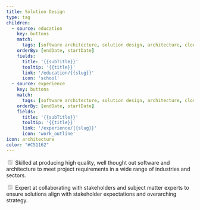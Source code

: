 ```yaml
---
title: Solution Design
type: tag
children:
  - source: education
    key: buttons
    match:
      tags: [software architecture, solution design, architecture, cloud]
    orderBy: [endDate, startDate]
    fields:
      title: '{{subTitle}}'
      tooltip: '{{title}}'
      link: '/education/{{slug}}'
      icon: 'school'
  - source: experience
    key: buttons
    match:
      tags: [software architecture, solution design, architecture, cloud]
    orderBy: [endDate, startDate]
    fields:
      title: '{{subTitle}}'
      tooltip: '{{title}}'
      link: '/experience/{{slug}}'
      icon: 'work_outline'
icon: architecture
color: "#C51162"
---
```

<input type="checkbox" checked disabled></input> Skilled at producing high quality, well thought out software and architecture to meet project requirements in a wide range of industries and sectors.

<input type="checkbox" checked disabled></input> Expert at collaborating with stakeholders and subject matter experts to ensure solutions align with stakeholder expectations and overarching strategy.
